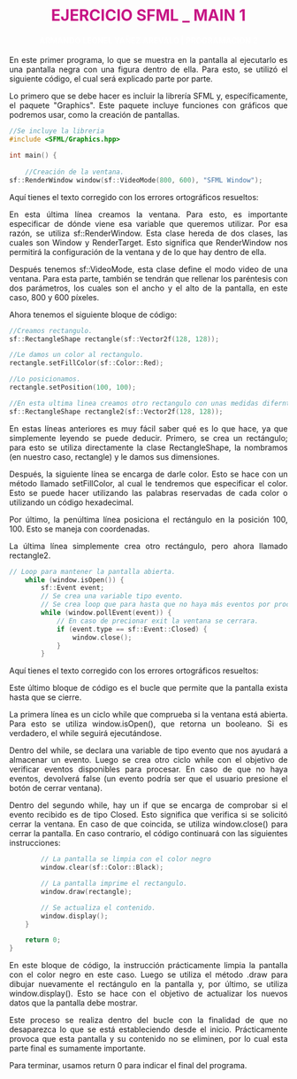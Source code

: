 <h1 style="text-align: center; color: mediumvioletred">EJERCICIO SFML _ MAIN 1</h1>
<h4 style="text-align: center; color: white">ARMANDO LEONEL YAÑEZ AREVALO | PROGRAMACION 2</h4>

<div style="text-align: justify;">
En este primer programa, lo que se muestra en la pantalla al ejecutarlo es una pantalla negra con 
una figura dentro de ella. Para esto, se utilizó el siguiente código, el cual será explicado parte por parte.

Lo primero que se debe hacer es incluir la librería SFML y, específicamente, el paquete "Graphics". Este paquete 
incluye funciones con gráficos que podremos usar, como la creación de pantallas.
</div>

```c++
//Se incluye la libreria
#include <SFML/Graphics.hpp>

int main() {
    
    //Creación de la ventana.
sf::RenderWindow window(sf::VideoMode(800, 600), "SFML Window");
```
<div style="text-align: justify;">

Aquí tienes el texto corregido con los errores ortográficos resueltos:

En esta última línea creamos la ventana. Para esto, es importante especificar 
de dónde viene esa variable que queremos utilizar. Por esa razón, se utiliza sf::RenderWindow. 
Esta clase hereda de dos clases, las cuales son Window y RenderTarget. Esto significa que RenderWindow 
nos permitirá la configuración de la ventana y de lo que hay dentro de ella.

Después tenemos sf::VideoMode, esta clase define el modo video de una ventana. Para esta parte, también
se tendrán que rellenar los paréntesis con dos parámetros, los cuales son el ancho y el alto de la pantalla, en 
este caso, 800 y 600 píxeles.

Ahora tenemos el siguiente bloque de código:
</div>

```c++
//Creamos rectangulo.
sf::RectangleShape rectangle(sf::Vector2f(128, 128));

//Le damos un color al rectangulo.
rectangle.setFillColor(sf::Color::Red);

//Lo posicionamos.
rectangle.setPosition(100, 100);

//En esta ultima linea creamos otro rectangulo con unas medidas diferntes.
sf::RectangleShape rectangle2(sf::Vector2f(128, 128));
```
<div style="text-align: justify;">
En estas líneas anteriores es muy fácil saber qué es lo que hace, ya que
simplemente leyendo se puede deducir. Primero, se crea un rectángulo; para
esto se utiliza directamente la clase RectangleShape, la nombramos (en nuestro
caso, rectangle) y le damos sus dimensiones.

Después, la siguiente línea se encarga de darle color. Esto se hace con un método 
llamado setFillColor, al cual le tendremos que especificar el color. Esto se puede
hacer utilizando las palabras reservadas de cada color o utilizando un código hexadecimal.

Por último, la penúltima línea posiciona el rectángulo en la posición 100, 100. Esto se maneja con coordenadas.

La última línea simplemente crea otro rectángulo, pero ahora llamado rectangle2.
</div>


```c++
// Loop para mantener la pantalla abierta.
    while (window.isOpen()) {
        sf::Event event;
        // Se crea una variable tipo evento.
        // Se crea loop que para hasta que no haya más eventos por procesar. 
        while (window.pollEvent(event)) {
            // En caso de precionar exit la ventana se cerrara.
            if (event.type == sf::Event::Closed) {
                window.close();
            }
        }
```
<div style="text-align: justify;">
Aquí tienes el texto corregido con los errores ortográficos resueltos:

Este último bloque de código es el bucle que permite que la pantalla exista
hasta que se cierre.

La primera línea es un ciclo while que comprueba si la ventana está abierta. 
Para esto se utiliza window.isOpen(), que retorna un booleano. Si es verdadero, 
el while seguirá ejecutándose.

Dentro del while, se declara una variable de tipo evento que nos ayudará a almacenar
un evento. Luego se crea otro ciclo while con el objetivo de verificar eventos disponibles 
para procesar. En caso de que no haya eventos, devolverá false (un evento podría ser que el 
usuario presione el botón de cerrar ventana).

Dentro del segundo while, hay un if que se encarga de comprobar si el evento 
recibido es de tipo Closed. Esto significa que verifica si se solicitó cerrar 
la ventana. En caso de que coincida, se utiliza window.close() para cerrar la pantalla. 
En caso contrario, el código continuará con las siguientes instrucciones:
</div>

```c++
        // La pantalla se limpia con el color negro
        window.clear(sf::Color::Black);

        // La pantalla imprime el rectangulo.
        window.draw(rectangle);

        // Se actualiza el contenido.
        window.display();
    }

    return 0;
}
```

<div style="text-align: justify;">
En este bloque de código, la instrucción prácticamente limpia la pantalla con 
el color negro en este caso. Luego se utiliza el método .draw para dibujar nuevamente
el rectángulo en la pantalla y, por último, se utiliza window.display(). Esto se hace 
con el objetivo de actualizar los nuevos datos que la pantalla debe mostrar.

Este proceso se realiza dentro del bucle con la finalidad de que no desaparezca lo que 
se está estableciendo desde el inicio. Prácticamente provoca que esta pantalla y su contenido
no se eliminen, por lo cual esta parte final es sumamente importante.

Para terminar, usamos return 0 para indicar el final del programa.


</div>
